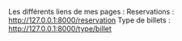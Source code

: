 Les différents liens de mes pages :
Reservations : http://127.0.0.1:8000/reservation
Type de billets : http://127.0.0.1:8000/type/billet

